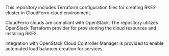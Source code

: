 This repository includes Terraform configuration files for creating RKE2 cluster in CloudFerro cloud environment.

CloudFerro clouds are compliant with OpenStack. The repository utilizes OpenStack Terraform provider for provisioning the cloud resources and installing RKE2.

Integration with OpenStack Cloud Controller Manager is provided to enable automated load balancer creation for services.
